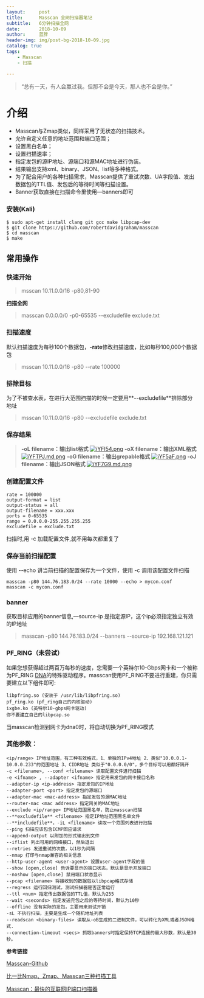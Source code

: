 ```yaml
---
layout:     post
title:      Masscan 全网扫描器笔记
subtitle:   6分钟扫描全网
date:       2018-10-09
author:     蓝胖
header-img: img/post-bg-2018-10-09.jpg
catalog: true
tags:
    - Masscan
    - 扫描

---
```


>“总有一天，有人会赢过我。但那不会是今天，那人也不会是你。”

介绍
==

 - Masscan与Zmap类似，同样采用了无状态的扫描技术。
 - 允许自定义任意的地址范围和端口范围；
 - 设置黑白名单；
 - 设置扫描速率；
 - 指定发包的源IP地址、源端口和源MAC地址进行伪装。
 - 结果输出支持xml、binary、JSON、list等多种格式。
 - 为了配合用户的各种扫描需求，Masscan提供了重试次数、UA字段值、发出数据包的TTL值、发包后的等待时间等扫描设置。
 - Banner获取直接在扫描命令里使用—banners即可


### 安装(Kali)


```
$ sudo apt-get install clang git gcc make libpcap-dev
$ git clone https://github.com/robertdavidgraham/masscan
$ cd masscan
$ make
```

## 常用操作

### 快速开始

> msscan 10.11.0.0/16 -p80,81-90


**扫描全网**
> masscan 0.0.0.0/0 -p0-65535 --excludefile exclude.txt


### 扫描速度
默认扫描速度为每秒100个数据包，**-rate**修改扫描速度，比如每秒100,000个数据包
>  msscan 10.11.0.0/16 -p80 --rate 100000

### 排除目标
为了不被查水表，在进行大范围扫描的时候一定要用**--excludefile**排除部分地址
>  msscan 10.11.0.0/16 -p80 --excludefile exclude.txt

### 保存结果
 > **-oL filename：输出list格式**
 [![iYFI54.png](https://s1.ax1x.com/2018/10/09/iYFI54.png)](https://imgchr.com/i/iYFI54)
  **-oX filename：输出XML格式**
  [![iYFTPJ.md.png](https://s1.ax1x.com/2018/10/09/iYFTPJ.md.png)](https://imgchr.com/i/iYFTPJ)
    **-oG filename：输出grepable格式**
[![iYF5aF.png](https://s1.ax1x.com/2018/10/09/iYF5aF.png)](https://imgchr.com/i/iYF5aF)
   **-oJ filename：输出JSON格式**
 [![iYF7G9.md.png](https://s1.ax1x.com/2018/10/09/iYF7G9.md.png)](https://imgchr.com/i/iYF7G9)


  
### 创建配置文件
```
rate = 100000
output-format = list
output-status = all
output-filename = xxx.xxx
ports = 0-65535
range = 0.0.0.0-255.255.255.255
excludefile = exclude.txt
```
扫描时,用 -c 加载配置文件,就不用每次都重复了
  
  
### 保存当前扫描配置
 使用 --echo 讲当前扫描的配置保存为一个文件，使用 -c 调用该配置文件扫描
```
masscan -p80 144.76.183.0/24 --rate 10000 --echo > mycon.conf
masscan -c mycon.conf 
```

### banner 
获取目标应用的banner信息,––source-ip 是指定源IP，这个ip必须指定独立有效的IP地址
> masscan -p80 144.76.183.0/24 --banners --source-ip 192.168.121.121



### PF_RING（未尝试）
如果您想获得超过两百万每秒的速度，您需要一个英特尔10-Gbps网卡和一个被称为PF_RING [DNA][1]的特殊驱动程序。masscan使用PF_RING不要进行重建，你只需要建立以下组件即可:
```
libpfring.so (安装于 /usr/lib/libpfring.so)
pf_ring.ko (pf_ring自己的内核驱动)
ixgbe.ko (英特尔10-gbps网卡驱动)
你不要建立自己的libpcap.so
```
当masscan检测到网卡为dna0时，将自动切换为PF_RING模式



### 其他参数：
```
<ip/range> IP地址范围，有三种有效格式，1、单独的IPv4地址 2、类似"10.0.0.1-10.0.0.233"的范围地址 3、CIDR地址 类似于"0.0.0.0/0"，多个目标可以用都好隔开
-c <filename>, --conf <filename> 读取配置文件进行扫描
-e <ifname> , --adapter <ifname> 指定用来发包的网卡接口名称
--adapter-ip <ip-address> 指定发包的IP地址
--adapter-port <port> 指定发包的源端口
--adapter-mac <mac-address> 指定发包的源MAC地址
--router-mac <mac address> 指定网关的MAC地址
--exclude <ip/range> IP地址范围黑名单，防止masscan扫描
--**excludefile** <filename> 指定IP地址范围黑名单文件
--**includefile**，-iL <filename> 读取一个范围列表进行扫描
--ping 扫描应该包含ICMP回应请求
--append-output 以附加的形式输出到文件
--iflist 列出可用的网络接口，然后退出
--retries 发送重试的次数，以1秒为间隔
--nmap 打印与nmap兼容的相关信息
--http-user-agent <user-agent> 设置user-agent字段的值
--show [open,close] 告诉要显示的端口状态，默认是显示开放端口
--noshow [open,close] 禁用端口状态显示
--pcap <filename> 将接收到的数据包以libpcap格式存储
--regress 运行回归测试，测试扫描器是否正常运行
--ttl <num> 指定传出数据包的TTL值，默认为255
--wait <seconds> 指定发送完包之后的等待时间，默认为10秒
--offline 没有实际的发包，主要用来测试开销
-sL 不执行扫描，主要是生成一个随机地址列表
--readscan <binary-files> 读取从-oB生成的二进制文件，可以转化为XML或者JSON格式.
--connection-timeout <secs> 抓取banners时指定保持TCP连接的最大秒数，默认是30秒。
```

**参考链接**

[Masscan-Github][2]

[比一比Nmap、Zmap、Masscan三种扫描工具][3]

[Masscan：最快的互联网IP端口扫描器][4]



  [1]: https://www.ntop.org/products/packet-capture/pf_ring/
  [2]: https://github.com/robertdavidgraham/masscan
  [3]: http://www.freebuf.com/sectool/119340.html
  [4]: https://blog.csdn.net/whatday/article/details/71427943